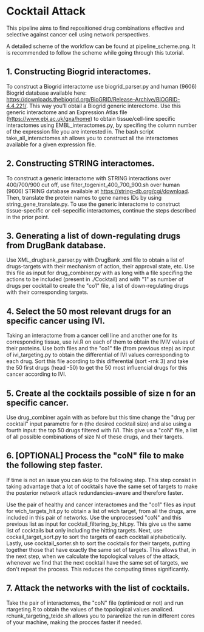 # Cocktail Attack

This pipeline aims to find repositioned drug combinations effective and selective against cancer cell using network perspectives.

A detailed scheme of the workflow can be found at pipeline_scheme.png. It is recommended to follow the scheme while going through this tutorial.

## 1. Constructing Biogrid interactomes.

To construct a Biogrid interactome use biogrid_parser.py and human (9606) Biogrid database available here: https://downloads.thebiogrid.org/BioGRID/Release-Archive/BIOGRID-4.4.221/. This way you'll obtail a Biogrid generic interectome. Use this generic interactome and an Expression Atlas file (https://www.ebi.ac.uk/gxa/home) to obtain tissue/cell-line specific interactomes using EMBL_interactomes.py, by specifing the column number of the expression file you are interested in. The bash script take_all_interactomes.sh allows you to construct all the interactomes available for a given expression file.

## 2. Constructing STRING interactomes.

To construct a generic interactome with STRING interactions over 400/700/900 cut off, use filter_togenint_400_700_900.sh over human (9606) STRING database available at https://string-db.org/cgi/download. Then, translate the protein names to gene names IDs by using string_gene_translate.py. To use the generic interactome to construct tissue-specific or cell-sepecific interactomes, continue the steps described in the prior point.

## 3. Generating a list of down-regulating drugs from DrugBank database.

Use XML_drugbank_parser.py with DrugBank .xml file to obtain a list of drugs-targets with their mechanism of action, their approval state, etc. Use this file as input for drug_combiner.py with as long with a file specifing the actions to be included (present in ./Cocktail) and with "1" as number of drugs per cocktail to create the "co1" file, a list of down-regulating drugs with their corresponding targets.

## 4. Select the 50 most relevant drugs for an specific cancer using IVI.

Taking an interactome from a cancer cell line and another one for its corresponding tissue, use ivi.R on each of them to obtain the IVIV values of their proteins. Use both files and the "co1" file (from previous step) as input of ivi_targeting.py to obtain the differential of IVI values corresponding to each drug. Sort this file acording to this differential (sort -rnk 3) and take the 50 first drugs (head -50) to get the 50 most influencial drugs for this cancer according to IVI.

## 5. Create al the cocktails possible of size n for an specific cancer.

Use drug_combiner again with as before but this time change the "drug per cocktail" input parametre for n (the desired cocktail size) and also using a fourth input: the top 50 drugs filtered with IVI. This give us a "coN" file, a list of all possible combinations of size N of these drugs, and their targets.

## 6. [OPTIONAL] Process the "coN" file to make the following step faster.

If time is not an issue you can skip to the following step. This step consist in taking advantage that a lot of cocktails have the same set of targets to make the posterior network attack redundancies-aware and therefore faster.

Use the pair of healthy and cancer interactomes and the "co1" files as input for wich_targets_hit.py to obtain a list of wich target, from all the drugs, arre included in this pair of networks. Use the unprocessed "coN" and this previous list as input for cocktail_filtering_by_hit.py. This give us the same list of cocktails but only including the hitting targets. Next, use cockail_target_sort.py to sort the targets of each cocktail alphabetically. Lastly, use cocktail_sorter.sh to sort the cocktails for their targets, putting together those that have exactly the same set of targets. This allows that, in the next step, when we calculate the topological values of the attack, whenever we find that the next cocktail have the same set of targets, we don't repeat the process. This reduces the computing times significantly.

## 7. Attack the networks with the list of cocktails.

Take the pair of interactomes, the "coN" file (optimiced or not) and run rtargeting.R to obtain the values of the topological values analiced. rchunk_targeting_teide.sh allows you to pararelize the run in different cores of your machine, making the procces faster if needed.
